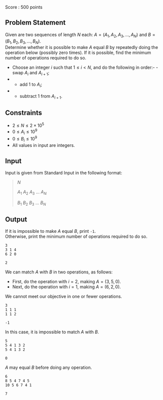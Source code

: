 Score : $500$ points

## Problem Statement

Given are two sequences of length $N$ each: $A = (A_1, A_2, A_3, \dots, A_N)$ and $B = (B_1, B_2, B_3, \dots, B_N)$.<br>
Determine whether it is possible to make $A$ equal $B$ by repeatedly doing the operation below (possibly zero times). If it is possible, find the minimum number of operations required to do so.

- Choose an integer $i$ such that $1 \le i \lt N$, and do the following in order:-   - swap $A_i$ and $A_{i + 1}$;
-   - add $1$ to $A_i$;
-   - subtract $1$ from $A_{i + 1}$.

## Constraints

- $2 \le N \le 2 \times 10^5$
- $0 \le A_i \le 10^9$
- $0 \le B_i \le 10^9$
- All values in input are integers.

## Input

Input is given from Standard Input in the following format:

> $N$
> 
> $A_1$ $A_2$ $A_3$ $\dots$ $A_N$
> 
> $B_1$ $B_2$ $B_3$ $\dots$ $B_N$

## Output

If it is impossible to make $A$ equal $B$, print `-1`.<br>
Otherwise, print the minimum number of operations required to do so.

```input1
3
3 1 4
6 2 0
```

```output1
2
```

We can match $A$ with $B$ in two operations, as follows:

- First, do the operation with $i = 2$, making $A = (3, 5, 0)$.
- Next, do the operation with $i = 1$, making $A = (6, 2, 0)$.

We cannot meet our objective in one or fewer operations.

```input2
3
1 1 1
1 1 2
```

```output2
-1
```

In this case, it is impossible to match $A$ with $B$.

```input3
5
5 4 1 3 2
5 4 1 3 2
```

```output3
0
```

$A$ may equal $B$ before doing any operation.

```input4
6
8 5 4 7 4 5
10 5 6 7 4 1
```

```output4
7
```